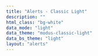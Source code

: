 ```yaml
---
title: "Alerts - Classic Light"
description: ""
html_class: "bg-white"
data_mode: "light"
data_theme: "modus-classic-light"
data_bs_theme: "light"
layout: "alerts"
---
```

